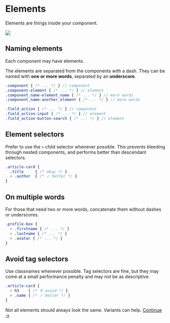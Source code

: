 # Elements

Elements are things inside your component.

![](images/component-elements.png)

## Naming elements
Each component may have elements.

The elements are separated from the components with a dash.
They can be named with **one or more words**, separated by an __underscore__.

```scss
.component { /* ... */ } // component
.component-element { /* ... */ } // element
.component_name-element_name { /* ... */ } // more words
.component_name-another_element { /* ... */ } // more words
```

```scss
.field_action { /* ... */ } // component
.field_action-input { /* ... */ } // element
.field_action-button-search { /* ... */ } // element
```

## Element selectors
Prefer to use the `>` child selector whenever possible. This prevents bleeding through nested components, and performs better than descendant selectors.

```scss
.article-card {
  .title     { /* okay */ }
  > .author  { /* ✓ better */ }
}
```

## On multiple words
For those that need two or more words, concatenate them without dashes or underscores.

```scss
.profile-box {
  > .firstname { /* ... */ }
  > .lastname { /* ... */ }
  > .avatar { /* ... */ }
}
```

## Avoid tag selectors
Use classnames whenever possible. Tag selectors are fine, but they may come at a small performance penalty and may not be as descriptive.

```scss
.article-card {
  > h3    { /* ✗ avoid */ }
  > .name { /* ✓ better */ }
}
```

Not all elements should always look the same. Variants can help.
[Continue →](variants.md)
<!-- {p:.pull-box} -->

